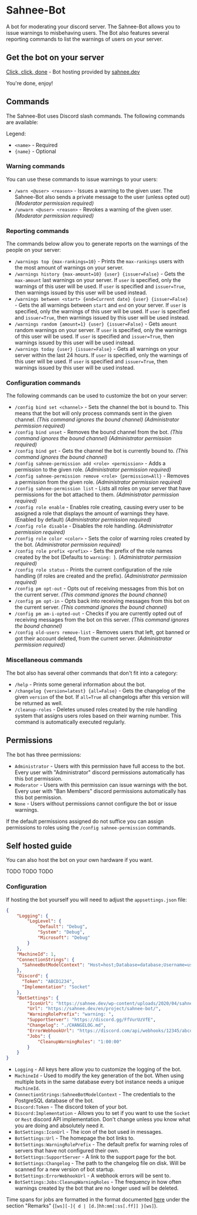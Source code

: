 ﻿# Sahnee-Bot

A bot for moderating your discord server. The Sahnee-Bot allows you to issue warnings to misbehaving users. The Bot also features several reporting commands to list the warnings of users on your server.

## Get the bot on your server

[Click, click, done](https://discordapp.com/oauth2/authorize?&client_id=689600370430836793&scope=bot&permissions=2416311382)  - Bot hosting provided by [sahnee.dev](https://sahnee.dev)

You're done, enjoy!

## Commands

The Sahnee-Bot uses Discord slash commands. The following commands are available:

Legend:
* `<name>` - Required
* `{name}` - Optional

### Warning commands

You can use these commands to issue warnings to your users:

* `/warn <@user> <reason>` - Issues a warning to the given user. The Sahnee-Bot also sends a private message to the user (unless opted out) *(Moderator permission required)*
* `/unwarn <@user> <reason>` - Revokes a warning of the given user. *(Moderator permission required)*

### Reporting commands

The commands below allow you to generate reports on the warnings of the people on your server:

* `/warnings top {max-rankings=10}` - Prints the `max-rankings` users with the most amount of warnings on your server.
* `/warnings history {max-amount=10} {user} {issuer=False}` - Gets the `max-amount` last warnings on your server. If `user` is specified, only the warnings of this user will be used. If `user` is specified and `issuer=True`, then warnings issued by this user will be used instead.
* `/warnings between <start> {end=Current date} {user} {issuer=False}` - Gets the all warnings between `start` and `end` on your server. If `user` is specified, only the warnings of this user will be used. If `user` is specified and `issuer=True`, then warnings issued by this user will be used instead.
* `/warnings random {amount=1} {user} {issuer=False}` - Gets `amount` random warnings on your server. If `user` is specified, only the warnings of this user will be used. If `user` is specified and `issuer=True`, then warnings issued by this user will be used instead.
* `/warnings today {user} {issuer=False}` - Gets all warnings on your server within the last 24 hours. If `user` is specified, only the warnings of this user will be used. If `user` is specified and `issuer=True`, then warnings issued by this user will be used instead.

### Configuration commands

The following commands can be used to customize the bot on your server:

* `/config bind set <channel>` - Sets the channel the bot is bound to. This means that the bot will only process commands sent in the given channel. *(This command ignores the bound channel)* *(Administrator permission required)*
* `/config bind unset` - Removes the bound channel from the bot. *(This command ignores the bound channel)* *(Administrator permission required)*
* `/config bind get` - Gets the channel the bot is currently bound to. *(This command ignores the bound channel)*
* `/config sahnee-permission add <role> <permission>` - Adds a permission to the given role. *(Administrator permission required)*
* `/config sahnee-permission remove <role> {permission=All}` - Removes a permission from the given role. *(Administrator permission required)*
* `/config sahnee-permission list` - Lists all roles on your server that have permissions for the bot attached to them. *(Administrator permission required)*
* `/config role enable` - Enables role creating, causing every user to be assigned a role that displays the amount of warnings they have. (Enabled by default) *(Administrator permission required)*
* `/config role disable` - Disables the role handling. *(Administrator permission required)*
* `/config role color <color>` - Sets the color of warning roles created by the bot. *(Administrator permission required)*
* `/config role prefix <prefix>` - Sets the prefix of the role names created by the bot (Defaults to `warning: `). *(Administrator permission required)*
* `/config role status` - Prints the current configuration of the role handling (if roles are created and the prefix). *(Administrator permission required)*
* `/config pm opt-out` - Opts out of receiving messages from this bot on the current server. *(This command ignores the bound channel)*
* `/config pm opt-in` - Opts back into receiving messages from this bot on the current server. *(This command ignores the bound channel)*
* `/config pm am-i-opted-out` - Checks if you are currently opted out of receiving messages from the bot on this server. *(This command ignores the bound channel)*
* `/config old-users remove-list` - Removes users that left, got banned or got their account deleted, from the current server. *(Administrator permission required)*

### Miscellaneous commands

The bot also has several other commands that don't fit into a category:

* `/help` - Prints some general information about the bot.
* `/changelog {version=latest} {all=False}` - Gets the changelog of the given `version` of the bot. If `all=True` all changelogs after this version will be returned as well.
* `/cleanup-roles` - Deletes unused roles created by the role handling system that assigns users roles based on their warning number. This command is automatically executed regularly.

## Permissions

The bot has three permissions:

* `Administrator` - Users with this permission have full access to the bot. Every user with "Administrator" discord permissions automatically has this bot permission.
* `Moderator` - Users with this permission can issue warnings with the bot. Every user with "Ban Members" discord permissions automatically has this bot permission.
* `None` - Users without permissions cannot configure the bot or issue warnings.

If the default permissions assigned do not suffice you can assign permissions to roles using the `/config sahnee-permission` commands.

## Self hosted guide

You can also host the bot on your own hardware if you want.

TODO TODO TODO

### Configuration

If hosting the bot yourself you will need to adjust the `appsettings.json` file:

```json
{
    "Logging": {
        "LogLevel": {
            "Default": "Debug",
            "System": "Debug",
            "Microsoft": "Debug"
        }
    },
    "MachineId": 1,
    "ConnectionStrings": {
      "SahneeBotModelContext": "Host=host;Database=database;Username=username;Password=password"
    },
    "Discord": {
      "Token": "ABCD1234",
      "Implementation": "Socket"
    },
    "BotSettings": {
        "IconUrl": "https://sahnee.dev/wp-content/uploads/2020/04/sahnee-bot-150x150.png",
        "Url": "https://sahnee.dev/en/project/sahnee-bot/",
        "WarningRolePrefix": "warning: ",
        "SupportServer": "https://discord.gg/FfVurUzVfE",
        "Changelog": "./CHANGELOG.md",
        "ErrorWebhookUrl": "https://discord.com/api/webhooks/12345/abcde",
        "Jobs": {
            "CleanupWarningRoles": "1:00:00"
        }
    }
}
```

* `Logging` - All keys here allow you to customize the logging of the bot.
* `MachineId` - Used to modify the key generation of the bot. When using multiple bots in the same database every bot instance needs a unique `MachineId`.
* `ConnectionStrings:SahneeBotModelContext` - The credentials to the PostgreSQL database of the bot.
* `Discord:Token` - The discord token of your bot.
* `Discord:Implementation` - Allows you to set if you want to use the `Socket` or `Rest` discord API implementation. Don't change unless you know what you are doing and absolutely need it.
* `BotSettings:IconUrl` - The icon of the bot used in messages.
* `BotSettings:Url` - The homepage the bot links to.
* `BotSettings:WarningRolePrefix` - The default prefix for warning roles of servers that have not configured their own.
* `BotSettings:SupportServer` - A link to the support page for the bot.
* `BotSettings:Changelog` - The path to the changelog file on disk. Will be scanned for a new version of bot startup.
* `BotSettings:ErrorWebhookUrl` - A webhook errors will be sent to.
* `BotSettings:Jobs:CleanupWarningRoles` - The frequency in how often warnings created by the bot that are no longer used will be deleted.

Time spans for jobs are formatted in the format documented [here](https://docs.microsoft.com/en-us/dotnet/api/system.timespan.parse?view=net-6.0#system-timespan-parse(system-string)) under the section "Remarks" (`[ws][-]{ d | [d.]hh:mm[:ss[.ff]] }[ws]`).
